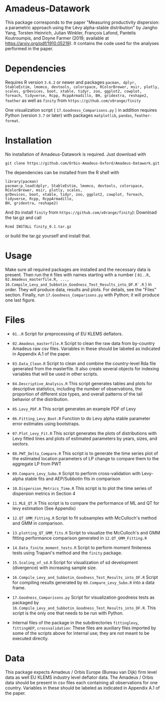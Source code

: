 # Amadeus-Datawork

This package corresponds to the paper "Measuring productivity dispersion: a parametric approach using the Lévy alpha-stable distribution" by Jangho Yang, Torsten Heinrich, Julian Winkler, François Lafond, Pantelis Koutroumpis, and Doyne Farmer (2019; available at https://arxiv.org/pdf/1910.05219). It contains the code used for the analyses performed in the paper.

# Dependencies

Requires R version ```3.6.2``` or newer and packages ```pacman, dplyr, StableEstim, lmomco, devtools, colorspace, RColorBrewer, msir, plotly, scales, grDevices, boot, xtable, tidyr, zoo, ggplot2, cowplot, foreach, tidyverse, Rcpp, RcppArmadillo, BH, gridextra, reshape2, feather``` as well as ```finity``` from ```https://github.com/x0range/finity```

One visualization script ( ```17.Goodness_Comparisons.py``` ) in addition requires Python (version ```3.7``` or later) with packages ```matplotlib```, ```pandas```, ```feather-format```.

# Installation

No installation of Amadeus-Datawork is required. Just download with 

```git clone https://github.com/Orbis-Amadeus-Oxford/Amadeus-Datawork.git```

The dependencies can be installed from the R shell with

```install.package("pacman")
library(pacman)
pacman:p_load(dplyr, StableEstim, lmomco, devtools, colorspace, RColorBrewer, msir, plotly, scales, 
grDevices, boot, xtable, tidyr, zoo, ggplot2, cowplot, foreach, tidyverse, Rcpp, RcppArmadillo, 
BH, gridextra, reshape2)
```

And (to install ```finity``` from ```https://github.com/x0range/finity```): Download the tar.gz and call

```Rcmd INSTALL finity_0.1.tar.gz```

or build the tar.gz yourself and install that.


# Usage

Make sure all required packages are installed and the necessary data is present. Then run the ```R``` files with names starting with a number ( ```01..R, 02.Amadeus_masterfile.R, ..., 16.Compile_Levy_and_Subbotin_Goodness_Test_Results_into_DF.R`.R``` ) in order. They will produce data, results and plots. For details, see the "Files" section. Finally, run ```17.Goodness_Comparisons.py``` with Python; it will produce one last figure.


# Files

* ```01..R``` Script for preprocessing of EU KLEMS deflators.

* ```02.Amadeus_masterfile.R``` Script to clean the raw data from by-country Amadeus raw csv files. Variables in these should be labeled as indicated in Appendix A.1 of the paper.

* ```03.Data_Clean.R``` Script to clean and combine the country-level Rda file generated from the masterfile. It also creats several objects for indexing variables that will be used in other scripts.

* ```04.Descriptive_Analysis.R``` This script generates tables and plots for descriptive statistics, including the number of observations, the proportion of different size types, and overall patterns of the tail behavior of the distribution.

* ```05.Levy_PDF.R``` This script generates an example PDF of Levy 

* ```06.Fitting_Levy_Boot.R``` Function to do Levy alpha stable parameter error estimates using bootstraps.

* ```07.Plot_Levy_Fit.R``` This script generates the plots of distributions with Levy fitted lines and plots of estimated parameters by years, sizes, and sectors.

* ```08.PWT_Delta_Compare.R``` This script is to generate the time series plot of the estimated location parameters of LP change to compare them to the aggregate LP from PWT

* ```09.Compare_Levy_Subo.R``` Script to perform cross-validation with Levy-alpha stable fits and AEP/Subbotin fits in comparison

* ```10.Dispersion_Metrics_Time.R``` This script is to plot the time series of dispersion metrics in Section 4 

* ```11.MLE_QT.R``` This script is to compare the performance of ML and QT for levy estimation (See Appendix)

* ```12.QT_GMM_Fitting.R``` Script to fit subsamples with McCulloch's method and GMM in comparison.

* ```13.plotting_QT_GMM_fits.R``` Script to visualize the McCulloch's and GMM fitting performance comparison generated in ```12.QT_GMM_Fitting.R```

* ```14.Data_finite_moment_tests.R``` Script to perform moment finiteness tests using Trapani's method and the ```finity``` package.

* ```15.Scaling_of_sd.R``` Script for visualization of sd development (divergence) with increasing sample size.

* ```16.Compile_Levy_and_Subbotin_Goodness_Test_Results_into_DF.R``` Script for compiling results generated by ```09.Compare_Levy_Subo.R``` into a data frame.

* ```17.Goodness_Comparisons.py``` Script for visualization goodness tests as packaged by ```16.Compile_Levy_and_Subbotin_Goodness_Test_Results_into_DF.R```. This script is the only one that needs to be run with Python.

* Internal files of the package in the subdirectories ```fittinglevy```, ```fittingAEP```, ```crossvalidation```: These files are auxiliary files imported by some of the scripts above for internal use; they are not meant to be executed directly.


# Data

This package expects Amadeus / Orbis Europe (Bureau van Dijk) firm level data as well EU KLEMS industry level deflator data. The Amadeus / Orbis data should be present in csv files each containing all observations for one country. Variables in these should be labeled as indicated in Appendix A.1 of the paper.

